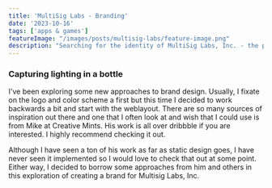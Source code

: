 ```yaml
---
title: 'MultiSig Labs - Branding'
date: '2023-10-16'
tags: ['apps & games']
featureImage: "/images/posts/multisig-labs/feature-image.png"
description: "Searching for the identity of MultiSig Labs, Inc. - the parent company of GoGoPool."
---
```


### Capturing lighting in a bottle

I've been exploring some new approaches to brand design. Usually, I fixate on the logo and color scheme a first but this time I decided to work backwards a bit and start with the weblayout. There are so many sources of inspiration out there and one that I often look at and wish that I could use is from Mike at Creative Mints. His work is all over dribbble if you are interested. I highly recommend checking it out.

Although I have seen a ton of his work as far as static design goes, I have never seen it implemented so I would love to check that out at some point. Either way, I decided to borrow some approaches from him and others in this exploration of creating a brand for Multisig Labs, Inc.

